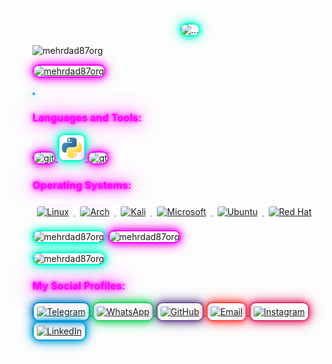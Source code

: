 <div align="center">
  <img alt="..." width="400" src="https://media.giphy.com/media/NEW_GIF_ID/giphy.gif" style="border: 2px solid #00ffcc; border-radius: 10px; box-shadow: 0 0 10px #00ffcc, 0 0 20px #00ffcc;">
</div>

<p align="left"> <img src="https://komarev.com/ghpvc/?username=mehrdad87org&label=Profile%20views&color=0e75b6&style=flat" alt="mehrdad87org" /> </p>

<p align="left"> <a href="https://github.com/ryo-ma/github-profile-trophy"><img src="https://github-profile-trophy.vercel.app/?username=mehrdad87org" alt="mehrdad87org" style="border: 2px solid #ff00ff; border-radius: 10px; box-shadow: 0 0 10px #ff00ff, 0 0 20px #ff00ff;" /></a> </p>

<p align="left"> <a href="https://twitter.com/" target="blank"><img src="https://img.shields.io/twitter/follow/?logo=twitter&style=for-the-badge" alt="" style="border: 2px solid #1da1f2; border-radius: 10px; box-shadow: 0 0 10px #1da1f2, 0 0 20px #1da1f2;" /></a> </p>

<h3 align="left" style="color: #ff00ff; text-shadow: 0 0 5px #ff00ff, 0 0 10px #ff00ff, 0 0 20px #ff00ff, 0 0 40px #ff00ff;">Languages and Tools:</h3>
<p align="left">
  <a href="https://git-scm.com/" target="_blank" rel="noreferrer">
    <img src="https://www.vectorlogo.zone/logos/git-scm/git-scm-icon.svg" alt="git" width="40" height="40" style="border: 2px solid #ff00ff; border-radius: 10px; box-shadow: 0 0 10px #ff00ff, 0 0 20px #ff00ff; transition: transform 0.3s ease, box-shadow 0.3s ease;" onmouseover="this.style.transform='scale(1.2)'; this.style.boxShadow='0 0 20px #ff00ff, 0 0 40px #ff00ff';" onmouseout="this.style.transform='scale(1)'; this.style.boxShadow='0 0 10px #ff00ff, 0 0 20px #ff00ff';">
  </a>
  <a href="https://www.python.org" target="_blank" rel="noreferrer">
    <img src="https://raw.githubusercontent.com/devicons/devicon/master/icons/python/python-original.svg" alt="python" width="40" height="40" style="border: 2px solid #00ffcc; border-radius: 10px; box-shadow: 0 0 10px #00ffcc, 0 0 20px #00ffcc; transition: transform 0.3s ease, box-shadow 0.3s ease;" onmouseover="this.style.transform='scale(1.2)'; this.style.boxShadow='0 0 20px #00ffcc, 0 0 40px #00ffcc';" onmouseout="this.style.transform='scale(1)'; this.style.boxShadow='0 0 10px #00ffcc, 0 0 20px #00ffcc';">
  </a>
  <a href="https://www.qt.io/" target="_blank" rel="noreferrer">
    <img src="https://upload.wikimedia.org/wikipedia/commons/0/0b/Qt_logo_2016.svg" alt="qt" width="40" height="40" style="border: 2px solid #ff00ff; border-radius: 10px; box-shadow: 0 0 10px #ff00ff, 0 0 20px #ff00ff; transition: transform 0.3s ease, box-shadow 0.3s ease;" onmouseover="this.style.transform='scale(1.2)'; this.style.boxShadow='0 0 20px #ff00ff, 0 0 40px #ff00ff';" onmouseout="this.style.transform='scale(1)'; this.style.boxShadow='0 0 10px #ff00ff, 0 0 20px #ff00ff';">
  </a>
</p>

<!-- New Icons Row -->
<h3 align="left" style="color: #ff00ff; text-shadow: 0 0 5px #ff00ff, 0 0 10px #ff00ff, 0 0 20px #ff00ff, 0 0 40px #ff00ff;">Operating Systems:</h3>
<p align="left">
  <a href="#" target="_blank">
    <img src="https://img.icons8.com/?size=100&id=tmEqIUErLJVM&format=png&color=000000" alt="Linux" width="60" height="60" style="border: 2px solid #ffffff; border-radius: 10px; padding: 5px; transition: transform 0.3s ease, box-shadow 0.3s ease, filter 0.3s ease; box-shadow: 0 0 10px #ffffff, 0 0 20px #ffffff;" onmouseover="this.style.transform='scale(1.2)'; this.style.boxShadow='0 0 20px #ffffff, 0 0 40px #ffffff'; this.style.filter='brightness(1.5)';" onmouseout="this.style.transform='scale(1)'; this.style.boxShadow='0 0 10px #ffffff, 0 0 20px #ffffff'; this.style.filter='brightness(1)';">
  </a>
  <a href="#" target="_blank">
    <img src="https://img.icons8.com/?size=100&id=uIXgLv5iSlLJ&format=png&color=000000" alt="Arch" width="60" height="60" style="border: 2px solid #ffffff; border-radius: 10px; padding: 5px; transition: transform 0.3s ease, box-shadow 0.3s ease, filter 0.3s ease; box-shadow: 0 0 10px #ffffff, 0 0 20px #ffffff;" onmouseover="this.style.transform='scale(1.2)'; this.style.boxShadow='0 0 20px #ffffff, 0 0 40px #ffffff'; this.style.filter='brightness(1.5)';" onmouseout="this.style.transform='scale(1)'; this.style.boxShadow='0 0 10px #ffffff, 0 0 20px #ffffff'; this.style.filter='brightness(1)';">
  </a>
  <a href="#" target="_blank">
    <img src="https://img.icons8.com/?size=100&id=qBWtR72kluCU&format=png&color=000000" alt="Kali" width="60" height="60" style="border: 2px solid #ffffff; border-radius: 10px; padding: 5px; transition: transform 0.3s ease, box-shadow 0.3s ease, filter 0.3s ease; box-shadow: 0 0 10px #ffffff, 0 0 20px #ffffff;" onmouseover="this.style.transform='scale(1.2)'; this.style.boxShadow='0 0 20px #ffffff, 0 0 40px #ffffff'; this.style.filter='brightness(1.5)';" onmouseout="this.style.transform='scale(1)'; this.style.boxShadow='0 0 10px #ffffff, 0 0 20px #ffffff'; this.style.filter='brightness(1)';">
  </a>
  <a href="#" target="_blank">
    <img src="https://img.icons8.com/?size=100&id=22989&format=png&color=000000" alt="Microsoft" width="60" height="60" style="border: 2px solid #ffffff; border-radius: 10px; padding: 5px; transition: transform 0.3s ease, box-shadow 0.3s ease, filter 0.3s ease; box-shadow: 0 0 10px #ffffff, 0 0 20px #ffffff;" onmouseover="this.style.transform='scale(1.2)'; this.style.boxShadow='0 0 20px #ffffff, 0 0 40px #ffffff'; this.style.filter='brightness(1.5)';" onmouseout="this.style.transform='scale(1)'; this.style.boxShadow='0 0 10px #ffffff, 0 0 20px #ffffff'; this.style.filter='brightness(1)';">
  </a>
  <a href="#" target="_blank">
    <img src="https://img.icons8.com/?size=100&id=jboFV8ZOXgZR&format=png&color=000000" alt="Ubuntu" width="60" height="60" style="border: 2px solid #ffffff; border-radius: 10px; padding: 5px; transition: transform 0.3s ease, box-shadow 0.3s ease, filter 0.3s ease; box-shadow: 0 0 10px #ffffff, 0 0 20px #ffffff;" onmouseover="this.style.transform='scale(1.2)'; this.style.boxShadow='0 0 20px #ffffff, 0 0 40px #ffffff'; this.style.filter='brightness(1.5)';" onmouseout="this.style.transform='scale(1)'; this.style.boxShadow='0 0 10px #ffffff, 0 0 20px #ffffff'; this.style.filter='brightness(1)';">
  </a>
  <a href="#" target="_blank">
    <img src="https://img.icons8.com/?size=100&id=17847&format=png&color=000000" alt="Red Hat" width="60" height="60" style="border: 2px solid #ffffff; border-radius: 10px; padding: 5px; transition: transform 0.3s ease, box-shadow 0.3s ease, filter 0.3s ease; box-shadow: 0 0 10px #ffffff, 0 0 20px #ffffff;" onmouseover="this.style.transform='scale(1.2)'; this.style.boxShadow='0 0 20px #ffffff, 0 0 40px #ffffff'; this.style.filter='brightness(1.5)';" onmouseout="this.style.transform='scale(1)'; this.style.boxShadow='0 0 10px #ffffff, 0 0 20px #ffffff'; this.style.filter='brightness(1)';">
  </a>
</p>

<p><img align="left" src="https://github-readme-stats.vercel.app/api/top-langs?username=mehrdad87org&show_icons=true&locale=en&layout=compact" alt="mehrdad87org" style="border: 2px solid #00ffcc; border-radius: 10px; box-shadow: 0 0 10px #00ffcc, 0 0 20px #00ffcc;" /></p>

<p>&nbsp;<img align="center" src="https://github-readme-stats.vercel.app/api?username=mehrdad87org&show_icons=true&locale=en" alt="mehrdad87org" style="border: 2px solid #ff00ff; border-radius: 10px; box-shadow: 0 0 10px #ff00ff, 0 0 20px #ff00ff;" /></p>

<p><img align="center" src="https://github-readme-streak-stats.herokuapp.com/?user=mehrdad87org&" alt="mehrdad87org" style="border: 2px solid #00ffcc; border-radius: 10px; box-shadow: 0 0 10px #00ffcc, 0 0 20px #00ffcc;" /></p>

<h3 align="left" style="color: #ff00ff; text-shadow: 0 0 5px #ff00ff, 0 0 10px #ff00ff, 0 0 20px #ff00ff, 0 0 40px #ff00ff;">My Social Profiles:</h3>
<p align="left">
  <a href="https://t.me/mehrdad87org" target="_blank">
    <img src="https://img.icons8.com/?size=100&id=k4jADXhS5U1t&format=png&color=000000" alt="Telegram" width="50" height="50" style="border: 2px solid #0088cc; border-radius: 10px; padding: 5px; transition: transform 0.3s ease, box-shadow 0.3s ease; box-shadow: 0 0 10px #0088cc, 0 0 20px #0088cc;" onmouseover="this.style.transform='scale(1.2)'; this.style.boxShadow='0 0 20px #0088cc, 0 0 40px #0088cc';" onmouseout="this.style.transform='scale(1)'; this.style.boxShadow='0 0 10px #0088cc, 0 0 20px #0088cc';">
  </a>
  <a href="https://wa.link/78c7u1" target="_blank">
    <img src="https://img.icons8.com/?size=100&id=A1JUR9NRH7sC&format=png&color=000000" alt="WhatsApp" width="50" height="50" style="border: 2px solid #25d366; border-radius: 10px; padding: 5px; transition: transform 0.3s ease, box-shadow 0.3s ease; box-shadow: 0 0 10px #25d366, 0 0 20px #25d366;" onmouseover="this.style.transform='scale(1.2)'; this.style.boxShadow='0 0 20px #25d366, 0 0 40px #25d366';" onmouseout="this.style.transform='scale(1)'; this.style.boxShadow='0 0 10px #25d366, 0 0 20px #25d366';">
  </a>
  <a href="https://github.com/mehrdad87org" target="_blank">
    <img src="https://img.icons8.com/?size=100&id=LoL4bFzqmAa0&format=png&color=000000" alt="GitHub" width="50" height="50" style="border: 2px solid #6e5494; border-radius: 10px; padding: 5px; transition: transform 0.3s ease, box-shadow 0.3s ease; box-shadow: 0 0 10px #6e5494, 0 0 20px #6e5494;" onmouseover="this.style.transform='scale(1.2)'; this.style.boxShadow='0 0 20px #6e5494, 0 0 40px #6e5494';" onmouseout="this.style.transform='scale(1)'; this.style.boxShadow='0 0 10px #6e5494, 0 0 20px #6e5494';">
  </a>
  <a href="mailto:mehrdad87ourangg@gmail.com" target="_blank">
    <img src="https://img.icons8.com/?size=100&id=eFPBXQop6V2m&format=png&color=000000" alt="Email" width="50" height="50" style="border: 2px solid #ff4444; border-radius: 10px; padding: 5px; transition: transform 0.3s ease, box-shadow 0.3s ease; box-shadow: 0 0 10px #ff4444, 0 0 20px #ff4444;" onmouseover="this.style.transform='scale(1.2)'; this.style.boxShadow='0 0 20px #ff4444, 0 0 40px #ff4444';" onmouseout="this.style.transform='scale(1)'; this.style.boxShadow='0 0 10px #ff4444, 0 0 20px #ff4444';">
  </a>
  <a href="https://instagram.com/mehrdad_ourang87" target="_blank">
    <img src="https://img.icons8.com/?size=100&id=nj0Uj45LGUYh&format=png&color=000000" alt="Instagram" width="50" height="50" style="border: 2px solid #e1306c; border-radius: 10px; padding: 5px; transition: transform 0.3s ease, box-shadow 0.3s ease; box-shadow: 0 0 10px #e1306c, 0 0 20px #e1306c;" onmouseover="this.style.transform='scale(1.2)'; this.style.boxShadow='0 0 20px #e1306c, 0 0 40px #e1306c';" onmouseout="this.style.transform='scale(1)'; this.style.boxShadow='0 0 10px #e1306c, 0 0 20px #e1306c';">
  </a>
  <a href="https://www.linkedin.com/in/mehrdad-ourang-4204b734a" target="_blank">
    <img src="https://img.icons8.com/?size=100&id=MR3dZdlA53te&format=png&color=000000" alt="LinkedIn" width="50" height="50" style="border: 2px solid #00a0dc; border-radius: 10px; padding: 5px; transition: transform 0.3s ease, box-shadow 0.3s ease; box-shadow: 0 0 10px #00a0dc, 0 0 20px #00a0dc;" onmouseover="this.style.transform='scale(1.2)'; this.style.boxShadow='0 0 20px #00a0dc, 0 0 40px #00a0dc';" onmouseout="this.style.transform='scale(1)'; this.style.boxShadow='0 0 10px #00a0dc, 0 0 20px #00a0dc';">
  </a>
</p>
